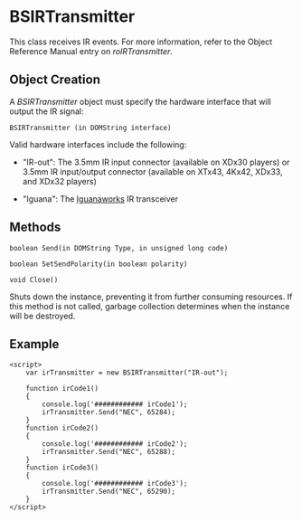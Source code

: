 # BSIRTransmitter

This class receives IR events. For more information, refer to the Object Reference Manual entry on *roIRTransmitter*.

## Object Creation

A *BSIRTransmitter* object must specify the hardware interface that will output the IR signal:

`BSIRTransmitter (in DOMString interface)`

Valid hardware interfaces include the following:

*   "IR-out": The 3.5mm IR input connector (available on XDx30 players) or 3.5mm IR input/output connector (available on XTx43, 4Kx42, XDx33, and XDx32 players)
    
*   "Iguana": The [Iguanaworks](http://iguanaworks.net/) IR transceiver
    

## Methods

`boolean Send(in DOMString Type, in unsigned long code)`

`boolean SetSendPolarity(in boolean polarity)`

`void Close()`

Shuts down the instance, preventing it from further consuming resources. If this method is not called, garbage collection determines when the instance will be destroyed.

## Example

```
<script>
    var irTransmitter = new BSIRTransmitter("IR-out");

    function irCode1()
    {
        console.log('############ irCode1');
        irTransmitter.Send("NEC", 65284);
    }
    function irCode2()
    {
        console.log('############ irCode2');
        irTransmitter.Send("NEC", 65288);
    }
    function irCode3()
    {
        console.log('############ irCode3');
        irTransmitter.Send("NEC", 65290);
    }
</script>
```
